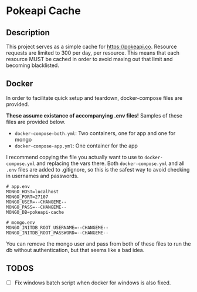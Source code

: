 # Pokeapi Cache

## Description
This project serves as a simple cache for https://pokeapi.co. Resource requests are limited to 300 per day, per resource. 
This means that each resource MUST be cached in order to avoid maxing out that limit and becoming blacklisted.

## Docker
In order to facilitate quick setup and teardown, docker-compose files are provided.

**These assume existance of accompanying .env files!** Samples of these files are provided below.

- `docker-compose-both.yml`: Two containers, one for app and one for mongo
- `docker-compose-app.yml`: One container for the app

I recommend copying the file you actually want to use to `docker-compose.yml` and replacing the vars there.
Both `docker-compose.yml` and all `.env` files are added to .gitignore, so this is the safest way to avoid checking in
usernames and passwords.

```
# app.env
MONGO_HOST=localhost
MONGO_PORT=27107
MONGO_USER=--CHANGEME--
MONGO_PASS=--CHANGEME--
MONGO_DB=pokeapi-cache
```
```
# mongo.env
MONGO_INITDB_ROOT_USERNAME=--CHANGEME--
MONGO_INITDB_ROOT_PASSWORD=--CHANGEME--
```

You can remove the mongo user and pass from both of these files 
to run the db without authentication, but that seems like a bad idea.

## TODOS

- [ ] Fix windows batch script when docker for windows is also fixed.